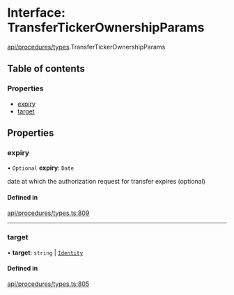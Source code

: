 # Interface: TransferTickerOwnershipParams

[api/procedures/types](../wiki/api.procedures.types).TransferTickerOwnershipParams

## Table of contents

### Properties

- [expiry](../wiki/api.procedures.types.TransferTickerOwnershipParams#expiry)
- [target](../wiki/api.procedures.types.TransferTickerOwnershipParams#target)

## Properties

### expiry

• `Optional` **expiry**: `Date`

date at which the authorization request for transfer expires (optional)

#### Defined in

[api/procedures/types.ts:809](https://github.com/PolymeshAssociation/polymesh-sdk/blob/e978aefd/src/api/procedures/types.ts#L809)

___

### target

• **target**: `string` \| [`Identity`](../wiki/api.entities.Identity.Identity)

#### Defined in

[api/procedures/types.ts:805](https://github.com/PolymeshAssociation/polymesh-sdk/blob/e978aefd/src/api/procedures/types.ts#L805)
